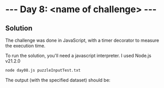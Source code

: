 # --- Day 8: \<name of challenge\> ---

## Solution

The challenge was done in JavaScript, with a timer decorator to measure the execution time.

To run the solution, you'll need a javascript interpreter. I used Node.js v21.2.0

```zsh
node day08.js puzzleInputTest.txt
```

The output (with the specified dataset) should be:

```zsh

```
